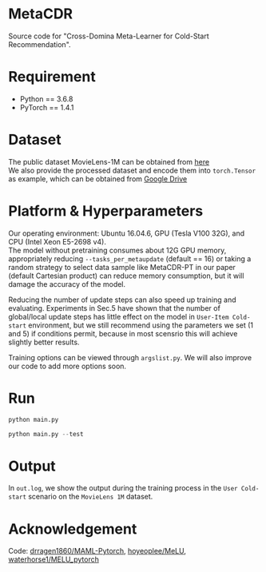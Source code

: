 # MetaCDR
Source code for "Cross-Domina Meta-Learner for Cold-Start Recommendation".

# Requirement

- Python == 3.6.8
- PyTorch == 1.4.1

# Dataset

The public dataset MovieLens-1M can be obtained from [here](https://files.grouplens.org/datasets/movielens/ml-1m.zip)  
We also provide the processed dataset and encode them into `torch.Tensor` as example, which can be obtained from [Google Drive](https://drive.google.com/drive/folders/1V85XUpGFmnDkVoivBHg1n90WUmjEyUEo?usp=sharing)

# Platform & Hyperparameters

Our operating environment: Ubuntu 16.04.6, GPU (Tesla V100 32G), and CPU (Intel Xeon E5-2698 v4).  
The model without pretraining consumes about 12G GPU memory, appropriately reducing  ` --tasks_per_metaupdate ` (default == 16) or taking a random strategy to select data sample like MetaCDR-PT in our paper (default Cartesian product) can reduce memory consumption, but it will damage the accuracy of the model.

Reducing the number of update steps can also speed up training and evaluating. Experiments in Sec.5 have shown that the number of global/local update steps has little effect on the model in `User-Item Cold-start` environment, but we still recommend using the parameters we set (1 and 5) if conditions permit, because in most scensrio this will achieve slightly better results.  

Training options can be viewed through `argslist.py`. We will also improve our code to add more options soon.

# Run

```python
python main.py
```
```python
python main.py --test
```

# Output

In `out.log`, we show the output during the training process in the `User Cold-start` scenario on the `MovieLens 1M` dataset. 

# Acknowledgement

Code: [drragen1860/MAML-Pytorch](https://github.com/dragen1860/MAML-Pytorch), [hoyeoplee/MeLU](https://github.com/hoyeoplee/MeLU), [waterhorse1/MELU_pytorch](https://github.com/waterhorse1/MELU_pytorch)
